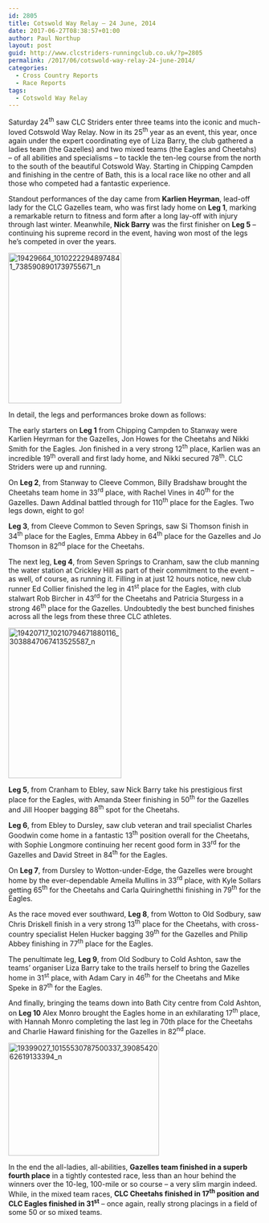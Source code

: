```yaml
---
id: 2805
title: Cotswold Way Relay – 24 June, 2014
date: 2017-06-27T08:38:57+01:00
author: Paul Northup
layout: post
guid: http://www.clcstriders-runningclub.co.uk/?p=2805
permalink: /2017/06/cotswold-way-relay-24-june-2014/
categories:
  - Cross Country Reports
  - Race Reports
tags:
  - Cotswold Way Relay
---
```

Saturday 24<sup>th</sup> saw CLC Striders enter three teams into the iconic and much-loved Cotswold Way Relay. Now in its 25<sup>th</sup> year as an event, this year, once again under the expert coordinating eye of Liza Barry, the club gathered a ladies team (the Gazelles) and two mixed teams (the Eagles and Cheetahs) – of all abilities and specialisms – to tackle the ten-leg course from the north to the south of the beautiful Cotswold Way. Starting in Chipping Campden and finishing in the centre of Bath, this is a local race like no other and all those who competed had a fantastic experience.

Standout performances of the day came from **Karlien Heyrman**, lead-off lady for the CLC Gazelles team, who was first lady home on **Leg 1**, marking a remarkable return to fitness and form after a long lay-off with injury through last winter. Meanwhile, **Nick Barry** was the first finisher on **Leg 5** – continuing his supreme record in the event, having won most of the legs he’s competed in over the years.

[<img class="alignnone size-medium wp-image-2806" src="http://www.clcstriders-runningclub.co.uk/wplive/wp-content/uploads/2017/06/19429664_10102222948974841_7385908901739755671_n-225x300.jpg" alt="19429664_10102222948974841_7385908901739755671_n" width="225" height="300" srcset="http://www.clcstriders-runningclub.co.uk/wplive/wp-content/uploads/2017/06/19429664_10102222948974841_7385908901739755671_n-225x300.jpg 225w, http://www.clcstriders-runningclub.co.uk/wplive/wp-content/uploads/2017/06/19429664_10102222948974841_7385908901739755671_n.jpg 720w" sizes="(max-width: 225px) 100vw, 225px" />](http://www.clcstriders-runningclub.co.uk/wplive/wp-content/uploads/2017/06/19429664_10102222948974841_7385908901739755671_n.jpg)

In detail, the legs and performances broke down as follows:

The early starters on **Leg 1** from Chipping Campden to Stanway were Karlien Heyrman for the Gazelles, Jon Howes for the Cheetahs and Nikki Smith for the Eagles. Jon finished in a very strong 12<sup>th</sup> place, Karlien was an incredible 19<sup>th</sup> overall and first lady home, and Nikki secured 78<sup>th</sup>. CLC Striders were up and running.

On **Leg 2**, from Stanway to Cleeve Common, Billy Bradshaw brought the Cheetahs team home in 33<sup>rd</sup> place, with Rachel Vines in 40<sup>th</sup> for the Gazelles. Dawn Addinal battled through for 110<sup>th</sup> place for the Eagles. Two legs down, eight to go!

**Leg 3**, from Cleeve Common to Seven Springs, saw Si Thomson finish in 34<sup>th</sup> place for the Eagles, Emma Abbey in 64<sup>th</sup> place for the Gazelles and Jo Thomson in 82<sup>nd</sup> place for the Cheetahs.

The next leg, **Leg 4**, from Seven Springs to Cranham, saw the club manning the water station at Crickley Hill as part of their commitment to the event – as well, of course, as running it. Filling in at just 12 hours notice, new club runner Ed Collier finished the leg in 41<sup>st</sup> place for the Eagles, with club stalwart Rob Bircher in 43<sup>rd</sup> for the Cheetahs and Patricia Sturgess in a strong 46<sup>th</sup> place for the Gazelles. Undoubtedly the best bunched finishes across all the legs from these three CLC athletes.

[<img class="alignnone size-medium wp-image-2807" src="http://www.clcstriders-runningclub.co.uk/wplive/wp-content/uploads/2017/06/19420717_10210794671880116_3038847067413525587_n-225x300.jpg" alt="19420717_10210794671880116_3038847067413525587_n" width="225" height="300" srcset="http://www.clcstriders-runningclub.co.uk/wplive/wp-content/uploads/2017/06/19420717_10210794671880116_3038847067413525587_n-225x300.jpg 225w, http://www.clcstriders-runningclub.co.uk/wplive/wp-content/uploads/2017/06/19420717_10210794671880116_3038847067413525587_n.jpg 720w" sizes="(max-width: 225px) 100vw, 225px" />](http://www.clcstriders-runningclub.co.uk/wplive/wp-content/uploads/2017/06/19420717_10210794671880116_3038847067413525587_n.jpg)

**Leg 5**, from Cranham to Ebley, saw Nick Barry take his prestigious first place for the Eagles, with Amanda Steer finishing in 50<sup>th</sup> for the Gazelles and Jill Hooper bagging 88<sup>th</sup> spot for the Cheetahs.

**Leg 6**, from Ebley to Dursley, saw club veteran and trail specialist Charles Goodwin come home in a fantastic 13<sup>th</sup> position overall for the Cheetahs, with Sophie Longmore continuing her recent good form in 33<sup>rd</sup> for the Gazelles and David Street in 84<sup>th</sup> for the Eagles.

On **Leg 7**, from Dursley to Wotton-under-Edge, the Gazelles were brought home by the ever-dependable Ameila Mullins in 33<sup>rd</sup> place, with Kyle Sollars getting 65<sup>th</sup> for the Cheetahs and Carla Quiringhetthi finishing in 79<sup>th</sup> for the Eagles.

As the race moved ever southward, **Leg 8**, from Wotton to Old Sodbury, saw Chris Driskell finish in a very strong 13<sup>th</sup> place for the Cheetahs, with cross-country specialist Helen Hucker bagging 39<sup>th</sup> for the Gazelles and Philip Abbey finishing in 77<sup>th</sup> place for the Eagles.

The penultimate leg, **Leg 9**, from Old Sodbury to Cold Ashton, saw the teams’ organiser Liza Barry take to the trails herself to bring the Gazelles home in 31<sup>st</sup> place, with Adam Cary in 46<sup>th</sup> for the Cheetahs and Mike Speke in 87<sup>th</sup> for the Eagles.

And finally, bringing the teams down into Bath City centre from Cold Ashton, on **Leg 10** Alex Monro brought the Eagles home in an exhilarating 17<sup>th</sup> place, with Hannah Monro completing the last leg in 70th place for the Cheetahs and Charlie Haward finishing for the Gazelles in 82<sup>nd</sup> place.

[<img class="alignnone size-medium wp-image-2808" src="http://www.clcstriders-runningclub.co.uk/wplive/wp-content/uploads/2017/06/19399027_10155530787500337_3908542062619133394_n-300x225.jpg" alt="19399027_10155530787500337_3908542062619133394_n" width="300" height="225" srcset="http://www.clcstriders-runningclub.co.uk/wplive/wp-content/uploads/2017/06/19399027_10155530787500337_3908542062619133394_n-300x225.jpg 300w, http://www.clcstriders-runningclub.co.uk/wplive/wp-content/uploads/2017/06/19399027_10155530787500337_3908542062619133394_n-768x576.jpg 768w, http://www.clcstriders-runningclub.co.uk/wplive/wp-content/uploads/2017/06/19399027_10155530787500337_3908542062619133394_n.jpg 960w" sizes="(max-width: 300px) 100vw, 300px" />](http://www.clcstriders-runningclub.co.uk/wplive/wp-content/uploads/2017/06/19399027_10155530787500337_3908542062619133394_n.jpg)

In the end the all-ladies, all-abilities, **Gazelles team finished in a superb fourth place** in a tightly contested race, less than an hour behind the winners over the 10-leg, 100-mile or so course – a very slim margin indeed. While, in the mixed team races, **CLC Cheetahs finished in 17<sup>th</sup> position and CLC Eagles finished in 31<sup>st</sup>** – once again, really strong placings in a field of some 50 or so mixed teams.

&nbsp;